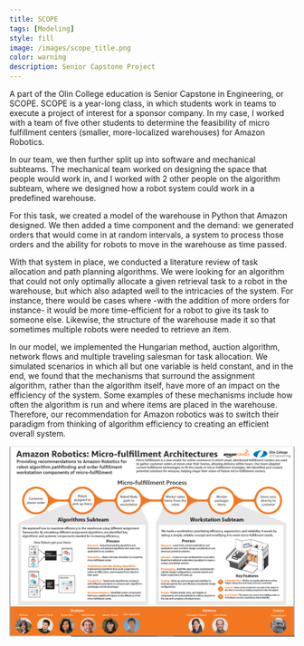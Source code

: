 ```yaml
---
title: SCOPE
tags: [Modeling]
style: fill
image: /images/scope_title.png
color: warning
description: Senior Capstone Project
---
```

A part of the Olin College education is Senior Capstone in Engineering, or SCOPE. SCOPE is a year-long class, in which students work in teams to execute a project of interest for a sponsor company. In my case, I worked with a team of five other students to determine the feasibility of micro fulfillment centers (smaller, more-localized warehouses) for Amazon Robotics. 

In our team, we then further split up into software and mechanical subteams. The mechanical team worked on designing the space that people would work in, and I worked with 2 other people on the algorithm subteam, where we designed how a robot system could work in a predefined warehouse.

For this task, we created a model of the warehouse in Python that Amazon designed. We then added a time component and the demand: we generated orders that would come in at random intervals, a system to process those orders and the ability for robots to move in the warehouse as time passed. 

With that system in place, we conducted a literature review of task allocation and path planning algorithms. We were looking for an algorithm that could not only optimally allocate a given retrieval task to a robot in the warehouse, but which also adapted well to the intricacies of the system. For instance, there would be cases where -with the addition of more orders for instance- it would be more time-efficient for a robot to give its task to someone else. Likewise, the structure of the warehouse made it so that sometimes multiple robots were needed to retrieve an item. 

In our model, we implemented the Hungarian method, auction algorithm, network flows and multiple traveling salesman for task allocation. We simulated scenarios in which all but one variable is held constant, and in the end, we found that the mechanisms that surround the assignment algorithm, rather than the algorithm itself, have more of an impact on the efficiency of the system. Some examples of these mechanisms include how often the algorithm is run and where items are placed in the warehouse. Therefore, our recommendation for Amazon robotics was to switch their paradigm from thinking of algorithm efficiency to creating an efficient overall system. 

![Final Poster](/images/ar.PNG)
